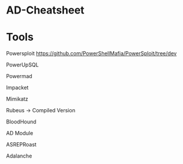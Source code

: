 # AD-Cheatsheet

# Tools
Powersploit https://github.com/PowerShellMafia/PowerSploit/tree/dev

PowerUpSQL

Powermad

Impacket

Mimikatz

Rubeus -> Compiled Version

BloodHound

AD Module

ASREPRoast

Adalanche
